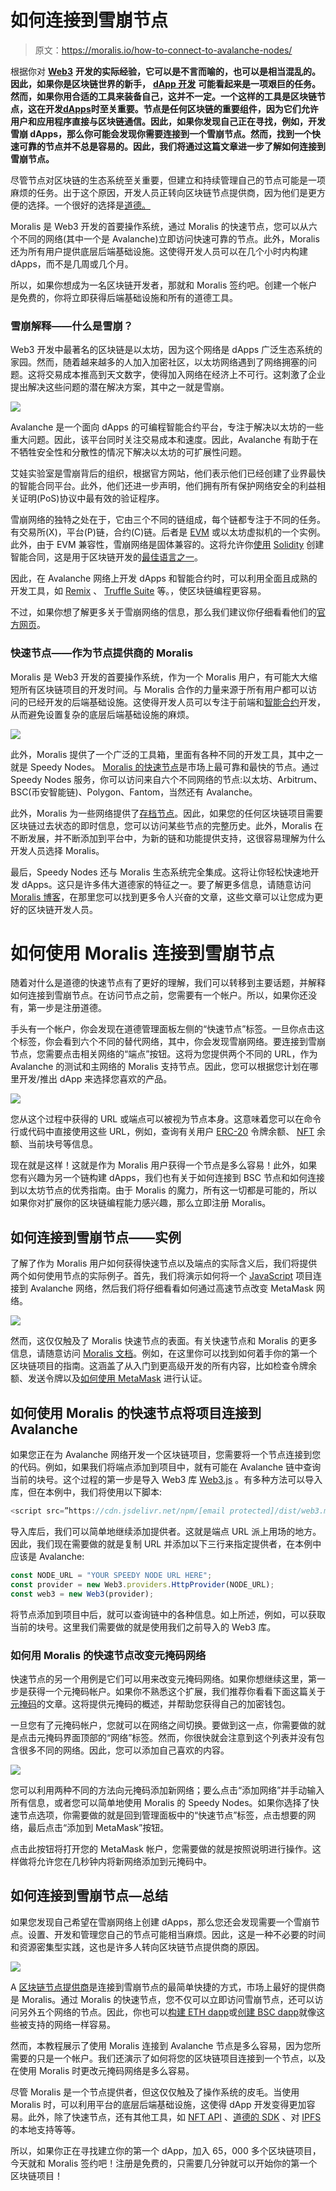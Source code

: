 # 如何连接到雪崩节点

> 原文：<https://moralis.io/how-to-connect-to-avalanche-nodes/>

根据你对 [**Web3**](https://moralis.io/the-ultimate-guide-to-web3-what-is-web3/) **开发的实际经验，它可以是不言而喻的，也可以是相当混乱的。因此，如果你是区块链世界的新手，** [**dApp 开发**](https://moralis.io/how-to-build-decentralized-apps-dapps-quickly-and-easily/) **可能看起来是一项艰巨的任务。然而，如果你用合适的工具来装备自己，这并不一定。一个这样的工具是区块链节点，这在开发**[**dApps**](https://moralis.io/decentralized-applications-explained-what-are-dapps/)**时至关重要。节点是任何区块链的重要组件，因为它们允许用户和应用程序直接与区块链通信。因此，如果你发现自己正在寻找，例如，开发雪崩 dApps，那么你可能会发现你需要连接到一个雪崩节点。然而，找到一个快速可靠的节点并不总是容易的。因此，我们将通过这篇文章进一步了解如何连接到雪崩节点。**

尽管节点对区块链的生态系统至关重要，但建立和持续管理自己的节点可能是一项麻烦的任务。出于这个原因，开发人员正转向区块链节点提供商，因为他们是更方便的选择。一个很好的选择是[道德。](https://moralis.io/)

Moralis 是 Web3 开发的首要操作系统，通过 Moralis 的快速节点，您可以从六个不同的网络(其中一个是 Avalanche)立即访问快速可靠的节点。此外，Moralis 还为所有用户提供底层后端基础设施。这使得开发人员可以在几个小时内构建 dApps，而不是几周或几个月。

所以，如果你想成为一名区块链开发者，那就和 Moralis 签约吧。创建一个帐户是免费的，你将立即获得后端基础设施和所有的道德工具。

### 雪崩解释——什么是雪崩？

Web3 开发中最著名的区块链是以太坊，因为这个网络是 dApps 广泛生态系统的家园。然而，随着越来越多的人加入加密社区，以太坊网络遇到了网络拥塞的问题。这将交易成本推高到天文数字，使得加入网络在经济上不可行。这刺激了企业提出解决这些问题的潜在解决方案，其中之一就是雪崩。

![](img/d9d156c7e212538a9779abb5bca476f9.png)

Avalanche 是一个面向 dApps 的可编程智能合约平台，专注于解决以太坊的一些重大问题。因此，该平台同时关注交易成本和速度。因此，Avalanche 有助于在不牺牲安全性和分散性的情况下解决以太坊的可扩展性问题。

艾娃实验室是雪崩背后的组织，根据官方网站，他们表示他们已经创建了业界最快的智能合同平台。此外，他们还进一步声明，他们拥有所有保护网络安全的利益相关证明(PoS)协议中最有效的验证程序。

雪崩网络的独特之处在于，它由三个不同的链组成，每个链都专注于不同的任务。有交易所(X)，平台(P)链，合约(C)链。后者是 [EVM](https://moralis.io/evm-explained-what-is-ethereum-virtual-machine/) 或以太坊虚拟机的一个实例。此外，由于 EVM 兼容性，雪崩网络是固体兼容的。这将允许你[使用](https://moralis.io/how-to-create-smart-contracts/) [Solidity](https://moralis.io/solidity-explained-what-is-solidity/) 创建智能合同，这是用于区块链开发的[最佳语言之一](https://moralis.io/best-languages-for-blockchain-development-full-tutorial/)。

因此，在 Avalanche 网络上开发 dApps 和智能合约时，可以利用全面且成熟的开发工具，如 [Remix](https://moralis.io/remix-explained-what-is-remix/) 、 [Truffle Suite](https://moralis.io/truffle-explained-what-is-the-truffle-suite/) 等。，使区块链编程更容易。

不过，如果你想了解更多关于雪崩网络的信息，那么我们建议你仔细看看他们的[官方网页](https://www.avax.network/)。

### 快速节点——作为节点提供商的 Moralis

Moralis 是 Web3 开发的首要操作系统，作为一个 Moralis 用户，有可能大大缩短所有区块链项目的开发时间。与 Moralis 合作的力量来源于所有用户都可以访问的已经开发的后端基础设施。这使得开发人员可以专注于前端和[智能合约](https://moralis.io/smart-contracts-explained-what-are-smart-contracts/)开发，从而避免设置复杂的底层后端基础设施的麻烦。

![](img/3a22e289aa9a2167b1eed26ed0339c43.png)

此外，Moralis 提供了一个广泛的工具箱，里面有各种不同的开发工具，其中之一就是 Speedy Nodes。 [Moralis 的快速节点](https://moralis.io/speedy-nodes/)是市场上最可靠和最快的节点。通过 Speedy Nodes 服务，你可以访问来自六个不同网络的节点:以太坊、Arbitrum、BSC(币安智能链)、Polygon、Fantom，当然还有 Avalanche。

此外，Moralis 为一些网络提供了[存档节点](https://moralis.io/what-are-full-archive-nodes/)。因此，如果您的任何区块链项目需要区块链过去状态的即时信息，您可以访问某些节点的完整历史。此外，Moralis 在不断发展，并不断添加到平台中，为新的链和功能提供支持，这很容易理解为什么开发人员选择 Moralis。

最后，Speedy Nodes 还与 Moralis 生态系统完全集成。这将让你轻松快速地开发 dApps。这只是许多伟大道德家的特征之一。要了解更多信息，请随意访问 [Moralis 博客](https://moralis.io/blog/)，在那里您可以找到更多令人兴奋的文章，这些文章可以让您成为更好的区块链开发人员。

# 如何使用 Moralis 连接到雪崩节点

随着对什么是道德的快速节点有了更好的理解，我们可以转移到主要话题，并解释如何连接到雪崩节点。在访问节点之前，您需要有一个帐户。所以，如果你还没有，第一步是注册道德。

手头有一个帐户，你会发现在道德管理面板左侧的“快速节点”标签。一旦你点击这个标签，你会看到六个不同的替代网络，其中，你会发现雪崩网络。要连接到雪崩节点，您需要点击相关网络的“端点”按钮。这将为您提供两个不同的 URL，作为 Avalanche 的测试和主网络的 Moralis 支持节点。因此，您可以根据您计划在哪里开发/推出 dApp 来选择您喜欢的产品。

![](img/40b85937296b3536a7d29b4d3bf5ddfc.png)

您从这个过程中获得的 URL 或端点可以被视为节点本身。这意味着您可以在命令行或代码中直接使用这些 URL，例如，查询有关用户 [ERC-20](https://moralis.io/erc20-exploring-the-erc-20-token-standard/) 令牌余额、 [NFT](https://moralis.io/non-fungible-tokens-explained-what-are-nfts/) 余额、当前块号等信息。

现在就是这样！这就是作为 Moralis 用户获得一个节点是多么容易！此外，如果您有兴趣为另一个链构建 dApps，我们也有关于如何连接到 BSC 节点和如何连接到以太坊节点的优秀指南。由于 Moralis 的魔力，所有这一切都是可能的，所以如果你对扩展你的区块链编程能力感兴趣，那么立即注册 Moralis。

## 如何连接到雪崩节点——实例

了解了作为 Moralis 用户如何获得快速节点以及端点的实际含义后，我们将提供两个如何使用节点的实际例子。首先，我们将演示如何将一个 [JavaScript](https://moralis.io/javascript-explained-what-is-javascript/) 项目连接到 Avalanche 网络，然后我们将仔细看看如何通过高速节点改变 MetaMask 网络。

![](img/ebc7ede8dfd31592ee4d596969714423.png)

然而，这仅仅触及了 Moralis 快速节点的表面。有关快速节点和 Moralis 的更多信息，请随意访问 [Moralis 文档](https://docs.moralis.io/)。例如，在这里你可以找到如何着手你的第一个区块链项目的指南。这涵盖了从入门到更高级开发的所有内容，比如检查令牌余额、发送令牌以及[如何使用 MetaMask](https://moralis.io/how-to-authenticate-with-metamask/) 进行认证。

## 如何使用 Moralis 的快速节点将项目连接到 Avalanche

如果您正在为 Avalanche 网络开发一个区块链项目，您需要将一个节点连接到您的代码。例如，如果我们将端点添加到项目中，就有可能在 Avalanche 链中查询当前的块号。这个过程的第一步是导入 Web3 库 [Web3.js](https://moralis.io/web3-and-javascript-what-is-javascript-and-web3-js/) 。有多种方法可以导入库，但在本例中，我们将使用以下脚本:

```js
<script src=”https://cdn.jsdelivr.net/npm/[email protected]/dist/web3.min.js"></script> 
```

导入库后，我们可以简单地继续添加提供者。这就是端点 URL 派上用场的地方。因此，我们现在需要做的就是复制 URL 并添加以下三行来指定提供者，在本例中应该是 Avalanche:

```js
const NODE_URL = "YOUR SPEEDY NODE URL HERE";
const provider = new Web3.providers.HttpProvider(NODE_URL);
const web3 = new Web3(provider);
```

将节点添加到项目中后，就可以查询链中的各种信息。如上所述，例如，可以获取当前的块号。这里我们需要做的就是使用我们之前导入的 Web3 库。

### 如何用 Moralis 的快速节点改变元掩码网络

快速节点的另一个用例是它们可以用来改变元掩码网络。如果你想继续这里，第一步是获得一个元掩码帐户。如果你不熟悉这个扩展，我们推荐你看看下面这篇关于[元掩码](https://moralis.io/metamask-explained-what-is-metamask/)的文章。这将提供元掩码的概述，并帮助您获得自己的加密钱包。

一旦您有了元掩码帐户，您就可以在网络之间切换。要做到这一点，你需要做的就是点击元掩码界面顶部的“网络”标签。然而，你很快就会注意到这个列表并没有包含很多不同的网络。因此，您可以添加自己喜欢的内容。

![](img/a16e25a3ecb959776dd8bd22076c8842.png)

您可以利用两种不同的方法向元掩码添加新网络；要么点击“添加网络”并手动输入所有信息，或者您可以简单地使用 Moralis 的 Speedy Nodes。如果你选择了快速节点选项，你需要做的就是回到管理面板中的“快速节点”标签，点击想要的网络，最后点击“添加到 MetaMask”按钮。

点击此按钮将打开您的 MetaMask 帐户，您需要做的就是按照说明进行操作。这样做将允许您在几秒钟内将新网络添加到元掩码中。

## 如何连接到雪崩节点—总结

如果您发现自己希望在雪崩网络上创建 dApps，那么您还会发现需要一个雪崩节点。设置、开发和管理您自己的节点可能相当麻烦。因此，这是一种不必要的时间和资源密集型实践，这也是许多人转向区块链节点提供商的原因。

![](img/96764357e872a75786504ce937626a40.png)

A [区块链节点提供商](https://moralis.io/infura-alternatives-and-blockchain-node-providers/)是连接到雪崩节点的最简单快捷的方式，市场上最好的提供商是 Moralis。通过 Moralis 的快速节点，您不仅可以立即访问雪崩节点，还可以访问另外五个网络的节点。因此，你也可以[构建 ETH dapp](https://moralis.io/how-to-build-eth-dapps-quickly/)或[创建 BSC dapp](https://moralis.io/how-to-create-bsc-dapps-quickly/)就像这些被支持的网络一样容易。

然而，本教程展示了使用 Moralis 连接到 Avalanche 节点是多么容易，因为您所需要的只是一个帐户。我们还演示了如何将您的区块链项目连接到一个节点，以及在使用 Moralis 时更改元掩码网络是多么容易。

尽管 Moralis 是一个节点提供者，但这仅仅触及了操作系统的皮毛。当使用 Moralis 时，可以利用平台的底层后端基础设施，这使得 dApp 开发变得更加容易。此外，除了快速节点，还有其他工具，如 [NFT API](https://moralis.io/ultimate-nft-api-exploring-moralis-nft-api/) 、[道德的 SDK](https://moralis.io/exploring-moralis-sdk-the-ultimate-web3-sdk/) 、对 [IPFS](https://moralis.io/what-is-ipfs-interplanetary-file-system/) 的本地支持等等。

所以，如果你正在寻找建立你的第一个 dApp，加入 65，000 多个区块链项目，今天就和 Moralis 签约吧！注册是免费的，只需要几分钟就可以开始你的第一个区块链项目！